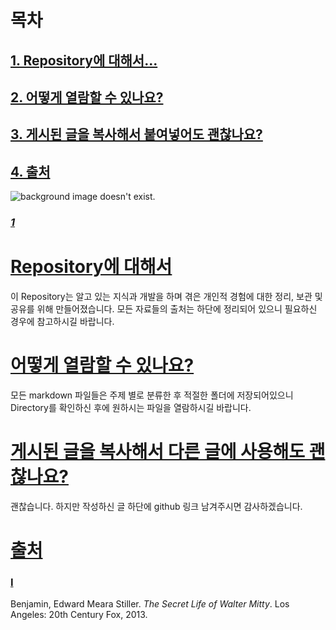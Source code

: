 # 목차
## [1. Repository에 대해서...](#repository에-대해서)
## [2. 어떻게 열람할 수 있나요?](#어떻게-열람할-수-있나요) 
## [3. 게시된 글을 복사해서 붙여넣어도 괜찮나요?](#게시된-글을-복사해서-붙여넣어도-괜찮나요)
## [4. 출처](#출처)

![background image doesn't exist.](https://i.imgur.com/lOoar4g.jpg) 
### [*1*](#i)

# [Repository에 대해서](#목차)

이 Repository는 알고 있는 지식과 개발을 하며 겪은 개인적 경험에 대한 정리, 보관 및 공유를 위해 만들어졌습니다. 모든 자료들의 출처는 하단에 정리되어 있으니 필요하신 경우에 참고하시길 바랍니다.  

# [어떻게 열람할 수 있나요?](#목차)

모든 markdown 파일들은 주제 별로 분류한 후 적절한 폴더에 저장되어있으니 Directory를 확인하신 후에 원하시는 파일을 열람하시길 바랍니다.

# [게시된 글을 복사해서 다른 글에 사용해도 괜찮나요?](#목차)
괜찮습니다. 하지만 작성하신 글 하단에 github 링크 남겨주시면 감사하겠습니다. 

# [출처](#목차)
### [I](#1) 
Benjamin, Edward Meara Stiller. *The Secret Life of Walter Mitty*. Los Angeles: 20th Century Fox, 2013.